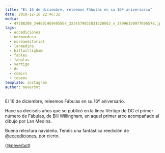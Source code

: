 ```yaml
---
title: "El 16 de diciembre, releemos Fábulas en su 16º aniversario"
date: 2018-12-16 22:46:32
media: 
  - 47288209_344801469405567_3234579935831520063_n_17996150977096578.jpg
tags: 
  - eccediciones
  - normaedusa
  - normaeditorial
  - lanmedina
  - billwilligham
  - fables
  - fabulas
  - vertigo
  - dc
  - comics
  - tebeos
template: instagram
author: neverbot
---
```


El 16 de diciembre, releemos Fábulas en su 16º aniversario.

Hace ya dieciséis años que se publicó en la línea Vértigo de DC el primer número de Fábulas, de Bill Willingham, en aquel primer arco acompañado al dibujo por Lan Medina.

Buena relectura navideña. Tenéis una fantástica reedición de [@eccediciones](https://instagram.com/eccediciones), por cierto.

([@neverbot](https://instagram.com/neverbot))
